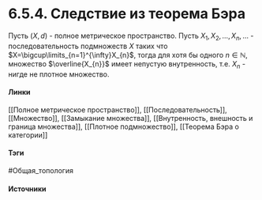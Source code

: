 # 6.5.4. Следствие из теорема Бэра
Пусть $(X,d)$ - полное метрическое пространство. Пусть $X_{1},X_{2},\dots,X_{n},\dots$ - последовательность подмножеств $X$ таких что $X=\bigcup\limits_{n=1}^{\infty}X_{n}$, тогда для хотя бы одного $n\in\mathbb{N}$, множество $\overline{X_{n}}$ имеет непустую внутренность, т.е. $X_{n}$ - нигде не плотное множество.
#### Линки
 [[Полное метрическое пространство]],
 [[Последовательность]],
 [[Множество]],
 [[Замыкание множества]],
 [[Внутренность, внешность и граница множества]],
 [[Плотное подмножество]],
 [[Теорема Бэра о категории]]
#### Тэги
 #Общая_топология 
#### Источники
